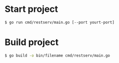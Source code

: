 # Start project

```sh
$ go run cmd/restserv/main.go [--port yourt-port]
```


# Build project
```sh
$ go build -o bin/filename cmd/restserv/main.go
```